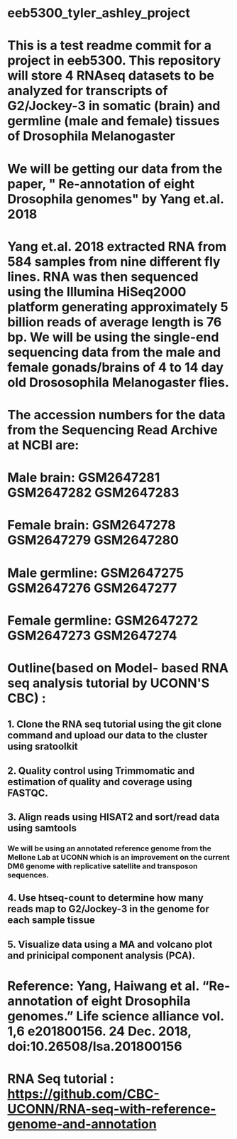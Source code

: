 # eeb5300_tyler_ashley_project
# This is a test readme commit for a project in eeb5300. This repository will store 4 RNAseq datasets to be analyzed for transcripts of G2/Jockey-3 in somatic (brain) and germline (male and female) tissues of Drosophila Melanogaster

# We will be getting our data from the paper, " Re-annotation of eight Drosophila genomes" by Yang et.al. 2018
# Yang et.al. 2018 extracted RNA from 584 samples from nine different fly lines. RNA was then sequenced using the Illumina HiSeq2000 platform generating approximately 5 billion reads of  average length is 76 bp. We will be using the single-end sequencing data from the male and female gonads/brains of 4 to 14 day old Drososophila Melanogaster flies. 

# The accession numbers for the data from the Sequencing Read Archive at NCBI are:

# Male brain: GSM2647281 GSM2647282 GSM2647283
# Female brain: GSM2647278 GSM2647279 GSM2647280
# Male germline: GSM2647275 GSM2647276  GSM2647277
# Female germline: GSM2647272 GSM2647273 GSM2647274

# Outline(based on  Model- based RNA seq analysis tutorial by UCONN'S CBC) :
## 1. Clone the RNA seq tutorial using the git clone command and upload our data to the cluster using sratoolkit
## 2. Quality control using Trimmomatic and estimation of quality and coverage using FASTQC.
## 3.  Align reads using HISAT2 and sort/read data using samtools
### We will be using an annotated reference genome from the Mellone Lab at UCONN which is an improvement on the current DM6 genome with replicative satellite and transposon sequences. 
## 4.  Use htseq-count to determine how many reads map to G2/Jockey-3 in the genome for each sample tissue
## 5. Visualize data using a MA and volcano plot and prinicipal component analysis (PCA). 


# Reference: Yang, Haiwang et al. “Re-annotation of eight Drosophila genomes.” Life science alliance vol. 1,6 e201800156. 24 Dec. 2018, doi:10.26508/lsa.201800156
# RNA Seq tutorial : https://github.com/CBC-UCONN/RNA-seq-with-reference-genome-and-annotation
